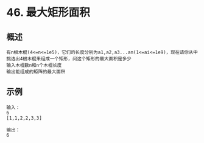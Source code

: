 # 46. 最大矩形面积

## 概述
```text
有n根木棍(4<=n<=1e5)，它们的长度分别为a1,a2,a3...an(1<=ai<=1e9)，现在请你从中挑选出4根木棍来组成一个矩形，问这个矩形的最大面积是多少
输入木棍数n和n个木棍长度
输出能组成的矩阵的最大面积
```

## 示例
```text
输入：
6
[1,1,2,2,3,3]

输出：
6
```